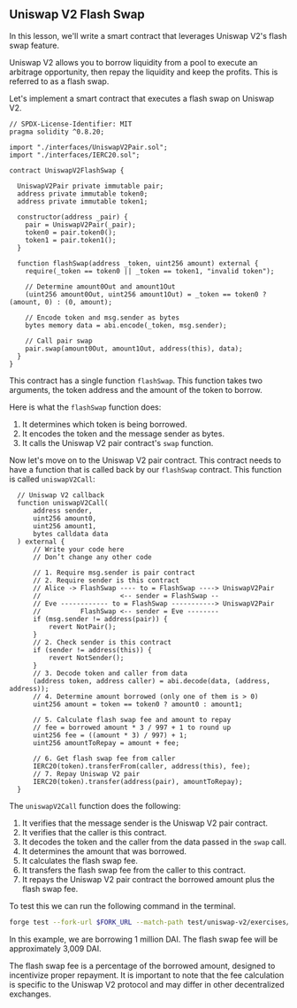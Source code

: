 ## Uniswap V2 Flash Swap

In this lesson, we'll write a smart contract that leverages Uniswap V2's flash swap feature.

Uniswap V2 allows you to borrow liquidity from a pool to execute an arbitrage opportunity, then repay the liquidity and keep the profits. This is referred to as a flash swap.

Let's implement a smart contract that executes a flash swap on Uniswap V2.

```solidity
// SPDX-License-Identifier: MIT
pragma solidity ^0.8.20;

import "./interfaces/UniswapV2Pair.sol";
import "./interfaces/IERC20.sol";

contract UniswapV2FlashSwap {

  UniswapV2Pair private immutable pair;
  address private immutable token0;
  address private immutable token1;

  constructor(address _pair) {
    pair = UniswapV2Pair(_pair);
    token0 = pair.token0();
    token1 = pair.token1();
  }

  function flashSwap(address _token, uint256 amount) external {
    require(_token == token0 || _token == token1, "invalid token");

    // Determine amount0Out and amount1Out
    (uint256 amount0Out, uint256 amount1Out) = _token == token0 ? (amount, 0) : (0, amount);

    // Encode token and msg.sender as bytes
    bytes memory data = abi.encode(_token, msg.sender);

    // Call pair swap
    pair.swap(amount0Out, amount1Out, address(this), data);
  }
}
```

This contract has a single function `flashSwap`. This function takes two arguments, the token address and the amount of the token to borrow.

Here is what the `flashSwap` function does:

1. It determines which token is being borrowed.
2. It encodes the token and the message sender as bytes.
3. It calls the Uniswap V2 pair contract's `swap` function.

Now let's move on to the Uniswap V2 pair contract. This contract needs to have a function that is called back by our `flashSwap` contract. This function is called `uniswapV2Call`:

```solidity
  // Uniswap V2 callback
  function uniswapV2Call(
      address sender,
      uint256 amount0,
      uint256 amount1,
      bytes calldata data
  ) external {
      // Write your code here
      // Don’t change any other code

      // 1. Require msg.sender is pair contract
      // 2. Require sender is this contract
      // Alice -> FlashSwap ---- to = FlashSwap ----> UniswapV2Pair
      //                    <-- sender = FlashSwap --
      // Eve ------------ to = FlashSwap -----------> UniswapV2Pair
      //          FlashSwap <-- sender = Eve --------
      if (msg.sender != address(pair)) {
          revert NotPair();
      }
      // 2. Check sender is this contract
      if (sender != address(this)) {
          revert NotSender();
      }
      // 3. Decode token and caller from data
      (address token, address caller) = abi.decode(data, (address, address));
      // 4. Determine amount borrowed (only one of them is > 0)
      uint256 amount = token == token0 ? amount0 : amount1;

      // 5. Calculate flash swap fee and amount to repay
      // fee = borrowed amount * 3 / 997 + 1 to round up
      uint256 fee = ((amount * 3) / 997) + 1;
      uint256 amountToRepay = amount + fee;

      // 6. Get flash swap fee from caller
      IERC20(token).transferFrom(caller, address(this), fee);
      // 7. Repay Uniswap V2 pair
      IERC20(token).transfer(address(pair), amountToRepay);
  }
```

The `uniswapV2Call` function does the following:

1. It verifies that the message sender is the Uniswap V2 pair contract.
2. It verifies that the caller is this contract.
3. It decodes the token and the caller from the data passed in the `swap` call.
4. It determines the amount that was borrowed.
5. It calculates the flash swap fee.
6. It transfers the flash swap fee from the caller to this contract.
7. It repays the Uniswap V2 pair contract the borrowed amount plus the flash swap fee.

To test this we can run the following command in the terminal.

```bash
forge test --fork-url $FORK_URL --match-path test/uniswap-v2/exercises/UniswapV2FlashSwap.test.sol
```

In this example, we are borrowing 1 million DAI. The flash swap fee will be approximately 3,009 DAI.

The flash swap fee is a percentage of the borrowed amount, designed to incentivize proper repayment. It is important to note that the fee calculation is specific to the Uniswap V2 protocol and may differ in other decentralized exchanges. 
